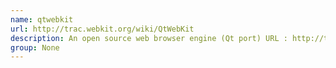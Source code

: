 ```yaml
---
name: qtwebkit
url: http://trac.webkit.org/wiki/QtWebKit
description: An open source web browser engine (Qt port) URL : http://trac.
group: None
---
```

